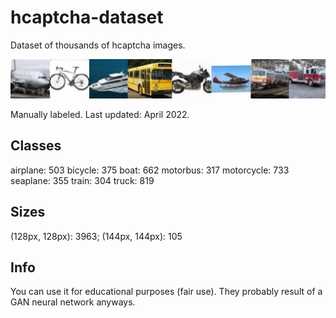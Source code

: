 # hcaptcha-dataset
Dataset of thousands of hcaptcha images.

![Sample Images](merged_classes.png)

Manually labeled.
Last updated: April 2022.

## Classes

airplane: 503
bicycle: 375
boat: 662
motorbus: 317
motorcycle: 733
seaplane: 355
train: 304
truck: 819

## Sizes

(128px, 128px): 3963; (144px, 144px): 105

## Info
You can use it for educational purposes (fair use). They probably result of a GAN neural network anyways.
